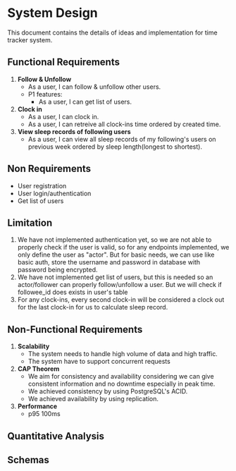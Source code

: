 # System Design
This document contains the details of ideas and implementation for time tracker system.

## Functional Requirements
1. **Follow & Unfollow**
      - As a user, I can follow & unfollow other users.
      - P1 features:
        - As a user, I can get list of users.
2. **Clock in**
      - As a user, I can clock in.
      - As a user, I can retreive all clock-ins time ordered by created time.
3. **View sleep records of following users**
      - As a user, I can view all sleep records of my following's users on previous week ordered by sleep length(longest to shortest).

## Non Requirements
- User registration
- User login/authentication
- Get list of users

## Limitation
1. We have not implemented authentication yet, so we are not able to properly check if the user is valid, so for any endpoints implemented, we only define the user as "actor". But for basic needs, we can use like basic auth, store the username and password in database with password being encrypted.
2. We have not implemented get list of users, but this is needed so an actor/follower can properly follow/unfollow a user. But we will check if followee_id does exists in user's table
3. For any clock-ins, every second clock-in will be considered a clock out for the last clock-in for us to calculate sleep record.

## Non-Functional Requirements
1. **Scalability**
      - The system needs to handle high volume of data and high traffic.
      - The system have to support concurrent requests
2. **CAP Theorem**
      - We aim for consistency and availability considering we can give consistent information and no downtime especially in peak time.
      - We achieved consistency by using PostgreSQL's ACID.
      - We achieved availability by using replication.
3. **Performance**
      - p95 100ms

## Quantitative Analysis

## Schemas
